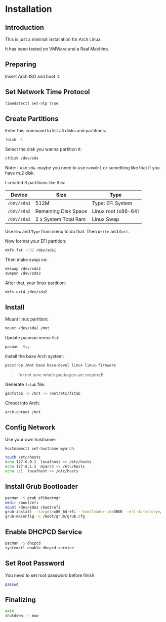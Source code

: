 # Installation

## Introduction

This is just a minimal installation for Arch Linux.

It has been tested on VMWare and a Real Machine.

## Preparing

Insert Arch ISO and boot it.

## Set Network Time Protocol

```bash
timedatectl set-ntp true
```

## Create Partitions

Enter this command to list all disks and partitions:

```bash
fdisk -l
```

Select the disk you wanna partition it:

```bash
cfdisk /dev/sda
```

Note: I use `sda`. maybe you need to use `nvme0n1` or something like that if you have m.2 disk.

I created 3 partitions like this:

| Device | Size | Type |
|--------|------|------|
| `/dev/sda1` | 512M | Type: EFI System |
| `/dev/sda2` | Remaining Disk Space | Linux root (x86-64) |
| `/dev/sda3` | 2 x System Total Ram | Linux Swap |

Use `New` and `Type` from menu to do that. Then `Write` and `Quit`.

Now format your EFI partition:

```bash
mkfs.fat -F32 /dev/sda1
```

Then make swap on:

```bash
mkswap /dev/sda3
swapon /dev/sda3
```

After that, your linux partition:

```bash
mkfs.ext4 /dev/sda2
```

## Install

Mount linux partition:

```bash
mount /dev/sda2 /mnt
```

Update pacman mirror list:

```bash
pacman -Syy
```

Install the base Arch system:

```bash
pacstrap /mnt base base-devel linux linux-firmware
```

> I'm not sure which packages are required!

Generate `fstab` file:

```bash
genfstab -U /mnt >> /mnt/etc/fstab
```

Chroot into Arch:

```bash
arch-chroot /mnt
```

## Config Network

Use your own hostname:

```bash
hostnamectl set-hostname myarch
```

```bash
touch /etc/hosts
echo 127.0.0.1  localhost >> /etc/hosts
echo 127.0.1.1  myarch >> /etc/hosts
echo ::1  localhost >> /etc/hosts
```

## Install Grub Bootloader

```bash
pacman -S grub efibootmgr
mkdir /boot/efi
mount /dev/sda1 /boot/efi
grub-install --target=x86_64-efi --bootloader-id=GRUB --efi-directory=/boot/efi
grub-mkconfig -o /boot/grub/grub.cfg
```

## Enable DHCPCD Service

```bash
pacman -S dhcpcd
systemctl enable dhcpcd.service
```

## Set Root Password

You need to set root password before finish

```bash
passwd
```

## Finalizing

```bash
exit
shutdown -r now
```
